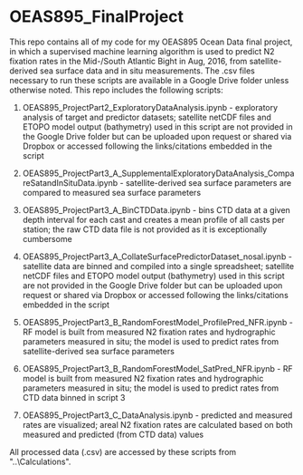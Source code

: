 # OEAS895_FinalProject

This repo contains all of my code for my OEAS895 Ocean Data final project, in which a supervised machine learning algorithm is used to predict N2 fixation rates in the Mid-/South Atlantic Bight in Aug, 2016, from satellite-derived sea surface data and in situ measurements. The .csv files necessary to run these scripts are available in a Google Drive folder unless otherwise noted. This repo includes the following scripts:

1) OEAS895_ProjectPart2_ExploratoryDataAnalysis.ipynb - exploratory analysis of target and predictor datasets; satellite netCDF files and ETOPO model output (bathymetry) used in this script are not provided in the Google Drive folder but can be uploaded upon request or shared via Dropbox or accessed following the links/citations embedded in the script

2) OEAS895_ProjectPart3_A_SupplementalExploratoryDataAnalysis_CompareSatandInSituData.ipynb - satellite-derived sea surface parameters are compared to measured sea surface parameters

3) OEAS895_ProjectPart3_A_BinCTDData.ipynb - bins CTD data at a given depth interval for each cast and creates a mean profile of all casts per station; the raw CTD data file is not provided as it is exceptionally cumbersome

4) OEAS895_ProjectPart3_A_CollateSurfacePredictorDataset_nosal.ipynb - satellite data are binned and compiled into a single spreadsheet; satellite netCDF files and ETOPO model output (bathymetry) used in this script are not provided in the Google Drive folder but can be uploaded upon request or shared via Dropbox or accessed following the links/citations embedded in the script

5) OEAS895_ProjectPart3_B_RandomForestModel_ProfilePred_NFR.ipynb - RF model is built from measured N2 fixation rates and hydrographic parameters measured in situ; the model is used to predict rates from satellite-derived sea surface parameters

6) OEAS895_ProjectPart3_B_RandomForestModel_SatPred_NFR.ipynb - RF model is built from measured N2 fixation rates and hydrographic parameters measured in situ; the model is used to predict rates from CTD data binned in script 3

7) OEAS895_ProjectPart3_C_DataAnalysis.ipynb - predicted and measured rates are visualized; areal N2 fixation rates are calculated based on both measured and predicted (from CTD data) values 

All processed data (.csv) are accessed by these scripts from "..\Calculations\".
